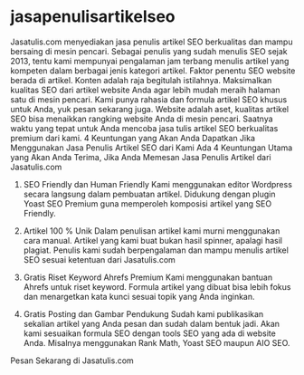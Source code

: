 # jasapenulisartikelseo
Jasatulis.com menyediakan jasa penulis artikel SEO berkualitas dan mampu bersaing di mesin pencari. Sebagai penulis yang sudah menulis SEO sejak 2013, tentu kami mempunyai pengalaman jam terbang menulis artikel yang kompeten dalam berbagai jenis kategori artikel.
Faktor penentu SEO website berada di artikel. Konten adalah raja begitulah istilahnya. Maksimalkan kualitas SEO dari artikel website Anda agar lebih mudah meraih halaman satu di mesin pencari. Kami punya rahasia dan formula artikel SEO khusus untuk Anda, yuk pesan sekarang juga.
Website adalah aset, kualitas artikel SEO bisa menaikkan rangking website Anda di mesin pencari. Saatnya waktu yang tepat untuk Anda mencoba jasa tulis artikel SEO berkualitas premium dari kami.
4 Keuntungan yang Akan Anda Dapatkan Jika Menggunakan Jasa Penulis Artikel SEO dari Kami
Ada 4 Keuntungan Utama yang Akan Anda Terima, Jika Anda Memesan Jasa Penulis Artikel dari Jasatulis.com

1. SEO Friendly dan Human Friendly
Kami menggunakan editor Wordpress secara langsung dalam pembuatan artikel. Didukung dengan plugin Yoast SEO Premium guna memperoleh komposisi artikel yang SEO Friendly.

2. Artikel 100 % Unik
Dalam penulisan artikel kami murni menggunakan cara manual. Artikel yang kami buat bukan hasil spinner, apalagi hasil plagiat. Penulis kami sudah berpengalaman dan mampu menulis artikel SEO sesuai ketentuan dari Jasatulis.com

3. Gratis Riset Keyword Ahrefs Premium
Kami menggunakan bantuan Ahrefs untuk riset keyword. Formula artikel yang dibuat bisa lebih fokus dan menargetkan kata kunci sesuai topik yang Anda inginkan.

4. Gratis Posting dan Gambar Pendukung
Sudah kami publikasikan sekalian artikel yang Anda pesan dan sudah dalam bentuk jadi. Akan kami sesuaikan formula SEO dengan tools SEO yang ada di website Anda. Misalnya menggunakan Rank Math, Yoast SEO maupun AIO SEO.

Pesan Sekarang di Jasatulis.com
